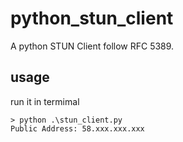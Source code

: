 # python_stun_client
A python STUN Client follow RFC 5389.

## usage
run it in termimal
```
> python .\stun_client.py
Public Address: 58.xxx.xxx.xxx
```


  
